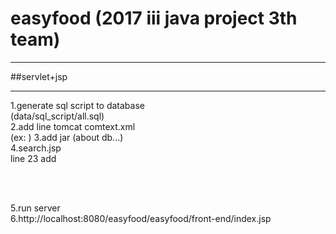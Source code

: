 # easyfood (2017 iii java project 3th team)

***
##servlet+jsp
***

1.generate sql script to database<br>
(data/sql_script/all.sql)<br>
2.add line tomcat comtext.xml<br>
(ex: <Resource auth="Container" driverClassName="oracle.jdbc.driver.OracleDriver" maxIdle="10" maxTotal="20" maxWaitMillis="-1" name="jdbc/TestDB3" password="easyfood" type="javax.sql.DataSource" url="jdbc:oracle:thin:@192.168.99.100:49161:XE" username="easyfood"/> )
3.add jar (about db...)<br>
4.search.jsp<br>
line 23 add<br>
<script type="text/javascript" src="http://maps.google.com/maps/api/js?sensor=false"></script>  <br>
<script type="text/javascript"
  src="https://maps.googleapis.com/maps/api/js?key=[your google map key]" async defer>
</script>  <br>
5.run server<br>
6.http://localhost:8080/easyfood/easyfood/front-end/index.jsp
<br><br>
